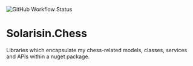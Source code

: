 ![GitHub Workflow Status](https://img.shields.io/github/workflow/status/solarisin/chess/ci-push)

# Solarisin.Chess

Libraries which encapsulate my chess-related models, classes, services and APIs within a nuget package.
